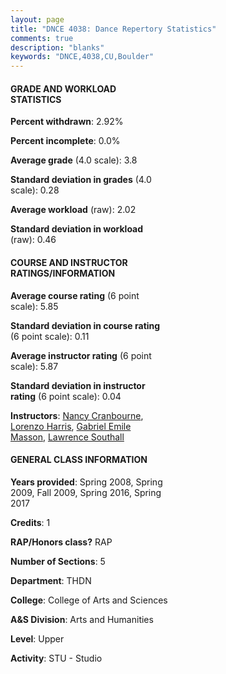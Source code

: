 ```yaml
---
layout: page
title: "DNCE 4038: Dance Repertory Statistics"
comments: true
description: "blanks"
keywords: "DNCE,4038,CU,Boulder"
---
```

<head>
<script src="https://ajax.googleapis.com/ajax/libs/jquery/2.1.3/jquery.min.js"></script>
<script src="https://dl.dropboxusercontent.com/s/pc42nxpaw1ea4o9/highcharts.js?dl=0"></script>
<!-- <script src="../assets/js/highcharts.js"></script> -->
<style type="text/css">@font-face {
	font-family: "Bebas Neue";
	src: url(https://www.filehosting.org/file/details/544349/BebasNeue Regular.otf) format("opentype");
	}
	h1.Bebas { 
		font-family: "Bebas Neue", Verdana, Tahoma;
	}
</style>
</head>
<body>
	<div id="container" style="float: right; width: 45%; height: 88%; margin-left: 2.5%; margin-right: 2.5%;"></div>
	<script language="JavaScript">
		$(document).ready(function() {
		var chart = {type: 'column'};
		var title = {text: 'Grade Distribution'};
		var xAxis = {categories: ['A','B','C','D','F'],crosshair: true};
		var yAxis = {min: 0,title: {text: 'Percentage'}};
		var tooltip = {headerFormat: '<center><b><span style="font-size:20px">{point.key}</span></b></center>',
		               pointFormat: '<td style="padding:0"><b>{point.y:.1f}%</b></td>',
		               footerFormat: '</table>',shared: true,useHTML: true};
		var plotOptions = {column: {pointPadding: 0.0,borderWidth: 0}};  
		var credits = {enabled: false};var series= [{name: 'Percent',data: [81.65,18.35,0.0,0.0,0.0,]}];
		var json = {};
		json.chart = chart;
		json.title = title;
		json.tooltip = tooltip;
		json.xAxis = xAxis;
		json.yAxis = yAxis;  
		json.series = series;
		json.plotOptions = plotOptions;  
		json.credits = credits;
		$('#container').highcharts(json);
	});
	</script>
</body>
			   
#### GRADE AND WORKLOAD STATISTICS

**Percent withdrawn**: 2.92%

**Percent incomplete**: 0.0%

**Average grade** (4.0 scale): 3.8

**Standard deviation in grades** (4.0 scale): 0.28

**Average workload** (raw): 2.02

**Standard deviation in workload** (raw): 0.46

#### COURSE AND INSTRUCTOR RATINGS/INFORMATION

**Average course rating** (6 point scale): 5.85

**Standard deviation in course rating** (6 point scale): 0.11

**Average instructor rating** (6 point scale): 5.87

**Standard deviation in instructor rating** (6 point scale): 0.04

**Instructors**: <a href='../../instructors/Nancy_Cranbourne'>Nancy Cranbourne</a>, <a href='../../instructors/Lorenzo_Harris'>Lorenzo Harris</a>, <a href='../../instructors/Gabriel_Emile_Masson'>Gabriel Emile Masson</a>, <a href='../../instructors/Lawrence_Southall'>Lawrence Southall</a>

#### GENERAL CLASS INFORMATION

**Years provided**: Spring 2008, Spring 2009, Fall 2009, Spring 2016, Spring 2017

**Credits**: 1

**RAP/Honors class?** RAP

**Number of Sections**: 5

**Department**: THDN

**College**: College of Arts and Sciences

**A&S Division**: Arts and Humanities

**Level**: Upper

**Activity**: STU - Studio
